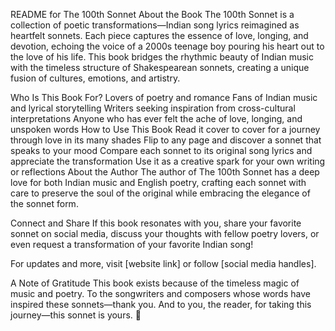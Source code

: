 README for The 100th Sonnet
About the Book
The 100th Sonnet is a collection of poetic transformations—Indian song lyrics reimagined as heartfelt sonnets. Each piece captures the essence of love, longing, and devotion, echoing the voice of a 2000s teenage boy pouring his heart out to the love of his life. This book bridges the rhythmic beauty of Indian music with the timeless structure of Shakespearean sonnets, creating a unique fusion of cultures, emotions, and artistry.

Who Is This Book For?
Lovers of poetry and romance
Fans of Indian music and lyrical storytelling
Writers seeking inspiration from cross-cultural interpretations
Anyone who has ever felt the ache of love, longing, and unspoken words
How to Use This Book
Read it cover to cover for a journey through love in its many shades
Flip to any page and discover a sonnet that speaks to your mood
Compare each sonnet to its original song lyrics and appreciate the transformation
Use it as a creative spark for your own writing or reflections
About the Author
The author of The 100th Sonnet has a deep love for both Indian music and English poetry, crafting each sonnet with care to preserve the soul of the original while embracing the elegance of the sonnet form.

Connect and Share
If this book resonates with you, share your favorite sonnet on social media, discuss your thoughts with fellow poetry lovers, or even request a transformation of your favorite Indian song!

For updates and more, visit [website link] or follow [social media handles].

A Note of Gratitude
This book exists because of the timeless magic of music and poetry. To the songwriters and composers whose words have inspired these sonnets—thank you. And to you, the reader, for taking this journey—this sonnet is yours. 💙
